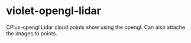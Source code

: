 # violet-opengl-lidar
CPlus-opengl
Lidar cloud points show using the opengl. Can also attache the images to points.
